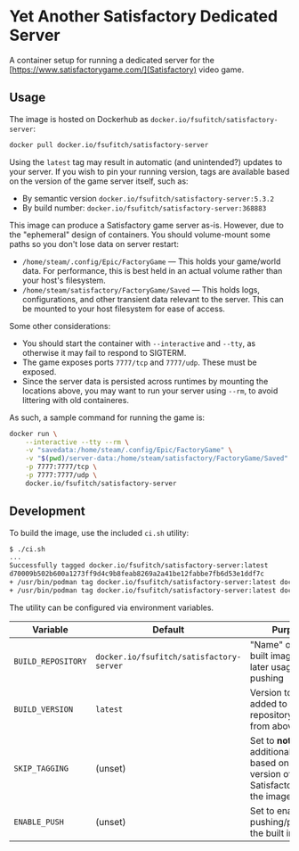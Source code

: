 # Yet Another Satisfactory Dedicated Server

A container setup for running a dedicated server for the [https://www.satisfactorygame.com/](Satisfactory) video game.

## Usage

The image is hosted on Dockerhub as `docker.io/fsufitch/satisfactory-server`:

```sh
docker pull docker.io/fsufitch/satisfactory-server
```

Using the `latest` tag may result in automatic (and unintended?) updates to your server. If you wish to pin your running version, tags are available based on the version of the game server itself, such as:

* By semantic version `docker.io/fsufitch/satisfactory-server:5.3.2`
* By build number: `docker.io/fsufitch/satisfactory-server:368883`

This image can produce a Satisfactory game server as-is. However, due to the "ephemeral" design of containers. You should volume-mount some paths so you don't lose data on server restart:

* `/home/steam/.config/Epic/FactoryGame` &mdash; This holds your game/world data. For performance, this is best held in an actual volume rather than your host's filesystem.
* `/home/steam/satisfactory/FactoryGame/Saved` &mdash; This holds logs, configurations, and other transient data relevant to the server. This can be mounted to your host filesystem for ease of access.

Some other considerations:

* You should start the container with `--interactive` and `--tty`, as otherwise it may fail to respond to SIGTERM.
* The game exposes ports `7777/tcp` and `7777/udp`. These must be exposed.
* Since the server data is persisted across runtimes by mounting the locations above, you may want to run your server using `--rm`, to avoid littering with old containeres.



As such, a sample command for running the game is:

```sh
docker run \
    --interactive --tty --rm \
    -v "savedata:/home/steam/.config/Epic/FactoryGame" \
    -v "$(pwd)/server-data:/home/steam/satisfactory/FactoryGame/Saved" \
    -p 7777:7777/tcp \
    -p 7777:7777/udp \
    docker.io/fsufitch/satisfactory-server
```

## Development

To build the image, use the included `ci.sh` utility:

```sh
$ ./ci.sh
...
Successfully tagged docker.io/fsufitch/satisfactory-server:latest
d70009b502b600a1273ff9d4c9b8feab8269a2a41be12fabbe7fb6d53e1ddf7c
+ /usr/bin/podman tag docker.io/fsufitch/satisfactory-server:latest docker.io/fsufitch/satisfactory-server:5.3.2
+ /usr/bin/podman tag docker.io/fsufitch/satisfactory-server:latest docker.io/fsufitch/satisfactory-server:368883
```

The utility can be configured via environment variables.

| Variable | Default | Purpose |
| --- | --- | --- |
| `BUILD_REPOSITORY` | `docker.io/fsufitch/satisfactory-server` | "Name" of the built image, for later usage or pushing |
| `BUILD_VERSION` | `latest` | Version to be added to the repository name from above |
| `SKIP_TAGGING` | (unset) | Set to **not** create additional tags based on the version of Satisfactory inside the image |
| `ENABLE_PUSH` | (unset) | Set to enable pushing/publishing the built image | 
